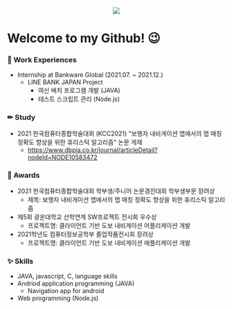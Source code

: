 <div align=center>
<a href="https://hits.seeyoufarm.com"><img src="https://hits.seeyoufarm.com/api/count/incr/badge.svg?url=https%3A%2F%2Fgithub.com%2Fyunhye-choi%2Fhit-counter&count_bg=%23FF9797&title_bg=%23656565&icon=&icon_color=%23FF0000&title=hits&edge_flat=false"/></a>
</div>

# Welcome to my Github! 😉 

### 🏢 Work Experiences
* Internship at Bankware Global (2021.07. ~ 2021.12.) 
  - LINE BANK JAPAN Project 
    - 여신 배치 프로그램 개발 (JAVA)
    - 테스트 스크립트 관리 (Node.js) 
### ✏ Study
* 2021 한국컴퓨터종합학술대회 (KCC2021) "보행자 내비게이션 앱에서의 맵 매칭 정확도 향상을 위한 휴리스틱 알고리즘" 논문 게재
  - https://www.dbpia.co.kr/journal/articleDetail?nodeId=NODE10583472
### 🥇 Awards
* 2021 한국컴퓨터종합학술대회 학부생/주니어 논문경진대회 학부생부문 장려상
  - 제목: 보행자 내비게이션 앱에서의 맵 매칭 정확도 향상을 위한 휴리스틱 알고리즘
* 제5회 광운대학교 산학연계 SW프로젝트 전시회 우수상
  - 프로젝트명: 클라이언트 기반 도보 내비게이션 어플리케이션 개발
* 2021학년도 컴퓨터정보공학부 졸업작품전시회 장려상
  - 프로젝트명: 클라이언트 기반 도보 내비게이션 애플리케이션 개발
### ✨ Skills
* JAVA, javascript, C,  language skills
* Andriod application programming (JAVA)
  - Navigation app for android
* Web programming (Node.js)
